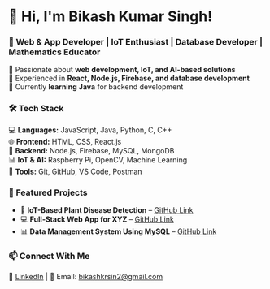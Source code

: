 # 👋 Hi, I'm Bikash Kumar Singh! 
### 🚀 Web & App Developer | IoT Enthusiast | Database Developer | Mathematics Educator  

🔹 Passionate about **web development, IoT, and AI-based solutions**  
🔹 Experienced in **React, Node.js, Firebase, and database development**  
🔹 Currently **learning Java** for backend development  

### 🛠 Tech Stack
💻 **Languages:** JavaScript, Java, Python, C, C++  
🌐 **Frontend:** HTML, CSS, React.js  
📡 **Backend:** Node.js, Firebase, MySQL, MongoDB  
📊 **IoT & AI:** Raspberry Pi, OpenCV, Machine Learning  
🔧 **Tools:** Git, GitHub, VS Code, Postman  

### 📌 Featured Projects  
- 🌱 **IoT-Based Plant Disease Detection** – [GitHub Link](#)  
- 💻 **Full-Stack Web App for XYZ** – [GitHub Link](#)  
- 📊 **Data Management System Using MySQL** – [GitHub Link](#)  

### 📫 Connect With Me  
💼 [LinkedIn](www.linkedin.com/in/bikashkrsin16815b29b) | 📧 Email: bikashkrsin2@gmail.com  
